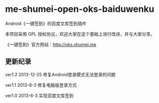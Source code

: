 me-shumei-open-oks-baiduwenku
=============================
Android《一键签到》的百度文库签到插件

本项目采用 GPL 授权协议，欢迎大家在这个基础上进行改进，并与大家分享。

《一键签到》官方网站：<http://oks.shumei.me>


## 更新纪录
ver1.2 2013-12-25
修复Android登录模式无法登录的问题

ver1.1 2013-8-3
修复电脑版登录方式

ver1.0 2013-6-3
实现百度文库签到